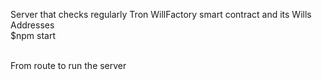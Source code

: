 Server that checks regularly Tron WillFactory smart contract and its Wills Addresses
<br>
$npm start

<br>
From route to run the server
<br>
